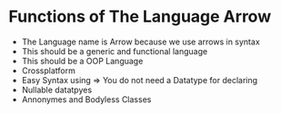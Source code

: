 # Functions of The Language Arrow

* The Language name is Arrow because we use arrows in syntax
* This should be a generic and functional language
* This should be a OOP Language
* Crossplatform
* Easy Syntax using => You do not need a Datatype for declaring
* Nullable datatpyes 
* Annonymes and Bodyless Classes